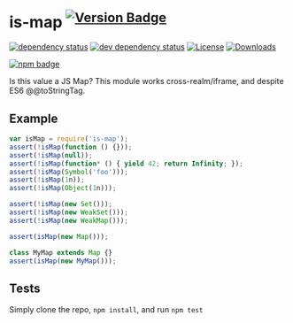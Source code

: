 # is-map <sup>[![Version Badge][2]][1]</sup>

[![dependency status][5]][6]
[![dev dependency status][7]][8]
[![License][license-image]][license-url]
[![Downloads][downloads-image]][downloads-url]

[![npm badge][11]][1]

Is this value a JS Map? This module works cross-realm/iframe, and despite ES6 @@toStringTag.

## Example

```js
var isMap = require('is-map');
assert(!isMap(function () {}));
assert(!isMap(null));
assert(!isMap(function* () { yield 42; return Infinity; });
assert(!isMap(Symbol('foo')));
assert(!isMap(1n));
assert(!isMap(Object(1n)));

assert(!isMap(new Set()));
assert(!isMap(new WeakSet()));
assert(!isMap(new WeakMap()));

assert(isMap(new Map()));

class MyMap extends Map {}
assert(isMap(new MyMap()));
```

## Tests

Simply clone the repo, `npm install`, and run `npm test`

[1]: https://npmjs.org/package/is-map

[2]: https://versionbadg.es/inspect-js/is-map.svg

[5]: https://david-dm.org/inspect-js/is-map.svg

[6]: https://david-dm.org/inspect-js/is-map

[7]: https://david-dm.org/inspect-js/is-map/dev-status.svg

[8]: https://david-dm.org/inspect-js/is-map#info=devDependencies

[11]: https://nodei.co/npm/is-map.png?downloads=true&stars=true

[license-image]: https://img.shields.io/npm/l/is-map.svg

[license-url]: LICENSE

[downloads-image]: https://img.shields.io/npm/dm/is-map.svg

[downloads-url]: https://npm-stat.com/charts.html?package=is-map
